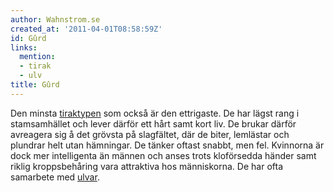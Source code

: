 ```yaml
---
author: Wahnstrom.se
created_at: '2011-04-01T08:58:59Z'
id: Gûrd
links:
  mention:
  - tirak
  - ulv
title: Gûrd
---
```


Den minsta [tiraktypen] som också är den ettrigaste. De har lägst rang i stamsamhället och lever
därför ett hårt samt kort liv. De brukar därför avreagera sig å det grövsta på slagfältet, där de
biter, lemlästar och plundrar helt utan hämningar. De tänker oftast snabbt, men fel. Kvinnorna är
dock mer intelligenta än männen och anses trots kloförsedda händer samt riklig kroppsbehåring vara
attraktiva hos människorna. De har ofta samarbete med [ulvar].

  [tiraktypen]: tirak
  [ulvar]: ulv